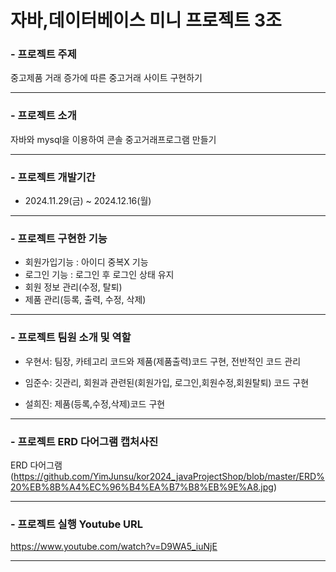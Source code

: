 # 자바,데이터베이스 미니 프로젝트 3조

### - 프로젝트 주제
중고제품 거래 증가에 따른 중고거래 사이트 구현하기

---
### - 프로젝트 소개
자바와 mysql을 이용하여 콘솔 중고거래프로그램 만들기

---
### - 프로젝트 개발기간
- 2024.11.29(금) ~ 2024.12.16(월) 

---
### - 프로젝트 구현한 기능
- 회원가입기능 : 아이디 중복X 기능
- 로그인 기능 : 로그인 후 로그인 상태 유지
- 회원 정보 관리(수정, 탈퇴)
- 제품 관리(등록, 출력, 수정, 삭제)
  
---
### - 프로젝트 팀원 소개 및 역할
- 우현서: 팀장, 카테고리 코드와 제품(제품출력)코드 구현, 전반적인 코드 관리

- 임준수: 깃관리, 회원과 관련된(회원가입, 로그인,회원수정,회원탈퇴) 코드 구현

- 설희진: 제품(등록,수정,삭제)코드 구현

---
### - 프로젝트 ERD 다어그램 캡처사진
ERD 다어그램
(https://github.com/YimJunsu/kor2024_javaProjectShop/blob/master/ERD%20%EB%8B%A4%EC%96%B4%EA%B7%B8%EB%9E%A8.jpg)

---
### - 프로젝트 실행 Youtube URL
https://www.youtube.com/watch?v=D9WA5_iuNjE

---
